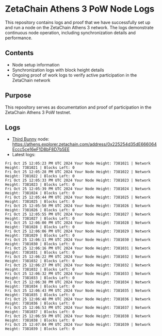 # ZetaChain Athens 3 PoW Node Logs
This repository contains logs and proof that we have successfully set up and run a node on the ZetaChain Athens 3 network. The logs demonstrate continuous node operation, including synchronization details and performance.

## Contents
- Node setup information
- Synchronization logs with block height details
- Ongoing proof of work logs to verify active participation in the ZetaChain network

## Purpose
This repository serves as documentation and proof of participation in the ZetaChain Athens 3 PoW testnet.

## Logs

- [Third Bunny](https://thirdbunny.xyz/) node: https://athens.explorer.zetachain.com/address/0x225254d35dE666064Eccc5ce16eF1D8bF8D7b5EE
- Latest logs:
```
Fri Oct 25 12:05:23 PM UTC 2024 Your Node Height: 7381021 | Network Height: 7381021 | Blocks Left: 0
Fri Oct 25 12:05:28 PM UTC 2024 Your Node Height: 7381022 | Network Height: 7381022 | Blocks Left: 0
Fri Oct 25 12:05:33 PM UTC 2024 Your Node Height: 7381023 | Network Height: 7381023 | Blocks Left: 0
Fri Oct 25 12:05:39 PM UTC 2024 Your Node Height: 7381024 | Network Height: 7381024 | Blocks Left: 0
Fri Oct 25 12:05:44 PM UTC 2024 Your Node Height: 7381025 | Network Height: 7381025 | Blocks Left: 0
Fri Oct 25 12:05:50 PM UTC 2024 Your Node Height: 7381026 | Network Height: 7381026 | Blocks Left: 0
Fri Oct 25 12:05:55 PM UTC 2024 Your Node Height: 7381027 | Network Height: 7381027 | Blocks Left: 0
Fri Oct 25 12:06:00 PM UTC 2024 Your Node Height: 7381028 | Network Height: 7381028 | Blocks Left: 0
Fri Oct 25 12:06:06 PM UTC 2024 Your Node Height: 7381029 | Network Height: 7381029 | Blocks Left: 0
Fri Oct 25 12:06:11 PM UTC 2024 Your Node Height: 7381030 | Network Height: 7381030 | Blocks Left: 0
Fri Oct 25 12:06:16 PM UTC 2024 Your Node Height: 7381031 | Network Height: 7381031 | Blocks Left: 0
Fri Oct 25 12:06:22 PM UTC 2024 Your Node Height: 7381032 | Network Height: 7381032 | Blocks Left: 0
Fri Oct 25 12:06:27 PM UTC 2024 Your Node Height: 7381032 | Network Height: 7381032 | Blocks Left: 0
Fri Oct 25 12:06:32 PM UTC 2024 Your Node Height: 7381033 | Network Height: 7381033 | Blocks Left: 0
Fri Oct 25 12:06:38 PM UTC 2024 Your Node Height: 7381034 | Network Height: 7381034 | Blocks Left: 0
Fri Oct 25 12:06:43 PM UTC 2024 Your Node Height: 7381035 | Network Height: 7381035 | Blocks Left: 0
Fri Oct 25 12:06:48 PM UTC 2024 Your Node Height: 7381036 | Network Height: 7381036 | Blocks Left: 0
Fri Oct 25 12:06:53 PM UTC 2024 Your Node Height: 7381037 | Network Height: 7381037 | Blocks Left: 0
Fri Oct 25 12:06:59 PM UTC 2024 Your Node Height: 7381038 | Network Height: 7381038 | Blocks Left: 0
Fri Oct 25 12:07:04 PM UTC 2024 Your Node Height: 7381039 | Network Height: 7381039 | Blocks Left: 0
```
